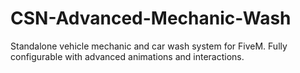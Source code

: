 # CSN-Advanced-Mechanic-Wash
Standalone vehicle mechanic and car wash system for FiveM. Fully configurable with advanced animations and interactions.
